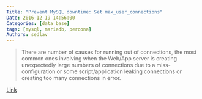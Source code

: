 ```yaml
---
Title: "Prevent MySQL downtime: Set max_user_connections"
Date: 2016-12-19 14:56:00
Categories: [data base]
tags: [mysql, mariadb, percona]
Authors: sedlav
---
```


> There are number of causes for running out of connections, the most common ones involving when the Web/App server is creating unexpectedly large numbers of connections due to a miss-configuration or some script/application leaking connections or creating too many connections in error.

[Link](http://www.mysqlperformanceblog.com/2014/07/29/prevent-mysql-downtime-set-max_user_connections/)
